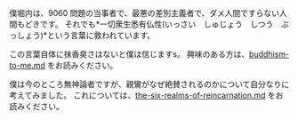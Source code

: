 僕堀内は、9060 問題の当事者で、最悪の差別主義者で、ダメ人間ですらない人間もどきです。
それでも*一切衆生悉有仏性(いっさい　しゅじょう　しつう　ぶっしょう)*という言葉に救われています。

この言葉自体に抹香臭さはないと僕は信じますs。
興味のある方は、[buddhism-to-me.md](buddhism-to-me.md) をお読みください。

僕は今のところ無神論者ですが、親鸞がなぜ絶賛されるのかについて自分なりに考えてみました。
これについては、[the-six-realms-of-reincarnation.md](the-six-realms-of-reincarnation.md) をお読みください。